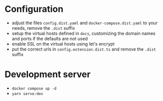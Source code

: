 # Configuration

- adjust the files `config.dist.yaml` and `docker-compose.dist.yaml` to your needs, remove the `.dist` suffix
- setup the virtual hosts defined in `docs`, customizing the domain names and ports if the defaults are not used
- enable SSL on the virtual hosts using let's encrypt
- put the correct urls in `config.extension.dist.ts` and remove the `.dist` suffix

# Development server

- `docker compose up -d`
- `yarn serve:dev`
